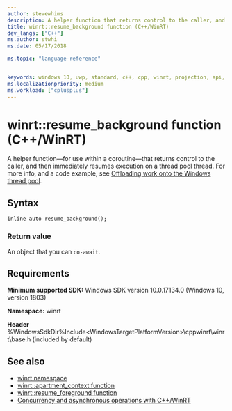 ```yaml
---
author: stevewhims
description: A helper function that returns control to the caller, and resumes execution on a thread pool thread.
title: winrt::resume_background function (C++/WinRT)
dev_langs: ["C++"]
ms.author: stwhi
ms.date: 05/17/2018

ms.topic: "language-reference"


keywords: windows 10, uwp, standard, c++, cpp, winrt, projection, api, reference
ms.localizationpriority: medium
ms.workload: ["cplusplus"]
---
```


# winrt::resume_background function (C++/WinRT)

A helper function&mdash;for use within a coroutine&mdash;that returns control to the caller, and then immediately resumes execution on a thread pool thread. For more info, and a code example, see [Offloading work onto the Windows thread pool](/windows/uwp/cpp-and-winrt-apis/concurrency#offloading-work-onto-the-windows-thread-pool).

## Syntax
```cppwinrt
inline auto resume_background();
```

### Return value
An object that you can `co-await`.

## Requirements
**Minimum supported SDK:** Windows SDK version 10.0.17134.0 (Windows 10, version 1803)

**Namespace:** winrt

**Header** %WindowsSdkDir%Include\<WindowsTargetPlatformVersion>\cppwinrt\winrt\base.h (included by default)

## See also 
* [winrt namespace](winrt.md)
* [winrt::apartment_context function](apartment-context.md)
* [winrt::resume_foreground function](resume-foreground.md)
* [Concurrency and asynchronous operations with C++/WinRT](/windows/uwp/cpp-and-winrt-apis/concurrency)
